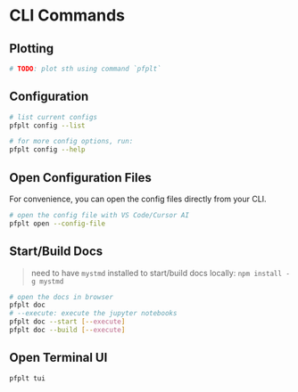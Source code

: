 # CLI Commands

## Plotting
```bash
# TODO: plot sth using command `pfplt`
```


## Configuration
```bash
# list current configs
pfplt config --list

# for more config options, run:
pfplt config --help 
```


## Open Configuration Files
For convenience, you can open the config files directly from your CLI.
```bash
# open the config file with VS Code/Cursor AI
pfplt open --config-file
```

## Start/Build Docs
> need to have `mystmd` installed to start/build docs locally: `npm install -g mystmd`
```bash
# open the docs in browser
pfplt doc
# --execute: execute the jupyter notebooks
pfplt doc --start [--execute]
pfplt doc --build [--execute]
```

## Open Terminal UI
```bash
pfplt tui
```